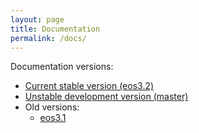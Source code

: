```yaml
---
layout: page
title: Documentation
permalink: /docs/
---
```


Documentation versions:

- [Current stable version (eos3.2)](eos3.2)
- [Unstable development version (master)](master)
- Old versions:
  - [eos3.1](eos3.1)
